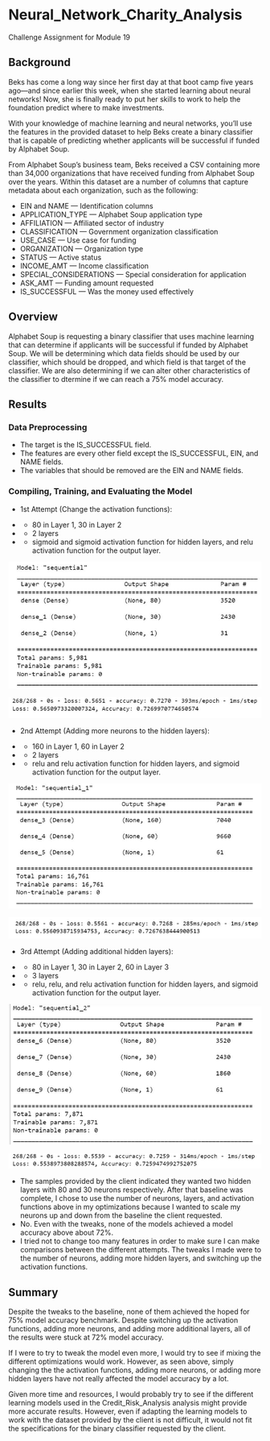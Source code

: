 # Neural_Network_Charity_Analysis
Challenge Assignment for Module 19

## Background
Beks has come a long way since her first day at that boot camp five years ago—and since earlier this week, when she started learning about neural networks! Now, she is finally ready to put her skills to work to help the foundation predict where to make investments.

With your knowledge of machine learning and neural networks, you’ll use the features in the provided dataset to help Beks create a binary classifier that is capable of predicting whether applicants will be successful if funded by Alphabet Soup.

From Alphabet Soup’s business team, Beks received a CSV containing more than 34,000 organizations that have received funding from Alphabet Soup over the years. Within this dataset are a number of columns that capture metadata about each organization, such as the following:

* EIN and NAME — Identification columns
* APPLICATION_TYPE — Alphabet Soup application type
* AFFILIATION — Affiliated sector of industry
* CLASSIFICATION — Government organization classification
* USE_CASE — Use case for funding
* ORGANIZATION — Organization type
* STATUS — Active status
* INCOME_AMT — Income classification
* SPECIAL_CONSIDERATIONS — Special consideration for application
* ASK_AMT — Funding amount requested
* IS_SUCCESSFUL — Was the money used effectively


## Overview
Alphabet Soup is requesting a binary classifier that uses machine learning that can determine if applicants will be successful if funded by Alphabet Soup. We will be determining which data fields should be used by our classifier, which should be dropped, and which field is that target of the classifier. We are also determining if we can alter other characteristics of the classifier to dtermine if we can reach a 75% model accuracy.


## Results

### Data Preprocessing
* The target is the IS_SUCCESSFUL field.
* The features are every other field except the IS_SUCCESSFUL, EIN, and NAME fields.  
* The variables that should be removed are the EIN and NAME fields.

### Compiling, Training, and Evaluating the Model
* 1st Attempt (Change the activation functions): 

* *  80 in Layer 1, 30 in Layer 2
* *  2 layers
* *  sigmoid and sigmoid activation function for hidden layers, and relu activation function for the output layer.

![Attempt 1 Summary](https://github.com/Itgotworse26/Neural_Network_Charity_Analysis/blob/main/Resources/Attemp1_Summary.JPG)

![Attempt 1 Results](https://github.com/Itgotworse26/Neural_Network_Charity_Analysis/blob/main/Resources/Attemp1_Results.JPG)


* 2nd Attempt (Adding more neurons to the hidden layers): 

* *  160 in Layer 1, 60 in Layer 2
* *  2 layers
* *  relu and relu activation function for hidden layers, and sigmoid activation function for the output layer.

![Attempt 2 Summary](https://github.com/Itgotworse26/Neural_Network_Charity_Analysis/blob/main/Resources/Attemp2_Summary.JPG)

![Attempt 2 Results](https://github.com/Itgotworse26/Neural_Network_Charity_Analysis/blob/main/Resources/Attemp2_Results.JPG)


* 3rd Attempt (Adding additional hidden layers): 

* *  80 in Layer 1, 30 in Layer 2, 60 in Layer 3
* *  3 layers
* *  relu, relu, and relu activation function for hidden layers, and sigmoid activation function for the output layer.

![Attempt 3 Summary](https://github.com/Itgotworse26/Neural_Network_Charity_Analysis/blob/main/Resources/Attemp3_Summary.JPG)

![Attempt 3 Results](https://github.com/Itgotworse26/Neural_Network_Charity_Analysis/blob/main/Resources/Attemp3_Results.JPG)


* The samples provided by the client indicated they wanted two hidden layers with 80 and 30 neurons respectively. After that baseline was complete, I chose to use the number of neurons, layers, and activation functions above in my optimizations because I wanted to scale my neurons up and down from the baseline the client requested. 
* No. Even with the tweaks, none of the models achieved a model accuracy above about 72%.
* I tried not to change too many features in order to make sure I can make comparisons between the different attempts. The tweaks I made were to the number of neurons, adding more hidden layers, and switching up the activation functions. 


## Summary
Despite the tweaks to the baseline, none of them achieved the hoped for 75% model accuracy benchmark. Despite switching up the activation functions, adding more neurons, and adding more additional layers, all of the results were stuck at 72% model accuracy. 

If I were to try to tweak the model even more, I would try to see if mixing the different optimizations would work. However, as seen above, simply changing the the activation functions, adding more neurons, or adding more hidden layers have not really affected the model accuracy by a lot. 

Given more time and resources, I would probably try to see if the different learning models used in the Credit_Risk_Analysis analysis might provide more accurate results. However, even if adapting the learning models to work with the dataset provided by the client is not difficult, it would not fit the specifications for the binary classifier requested by the client. 